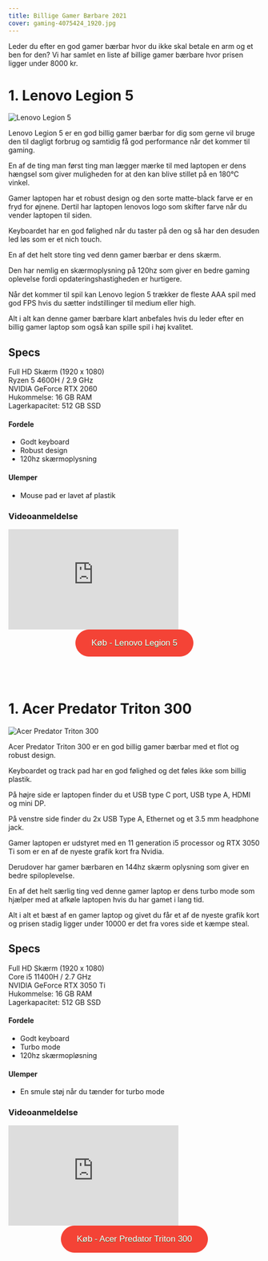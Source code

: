```yaml
---
title: Billige Gamer Bærbare 2021
cover: gaming-4075424_1920.jpg
---
```


Leder du efter en god gamer bærbar hvor du ikke skal betale en arm og et ben for den? 
Vi har samlet en liste af billige gamer bærbare hvor prisen ligger under 8000 kr.

# 1. Lenovo Legion 5

![Lenovo Legion 5](/lenovo-legion-5.jpg)

Lenovo Legion 5 er en god billig gamer bærbar for dig som gerne vil bruge den til dagligt forbrug og samtidig få god performance når det kommer til gaming.

En af de ting man først ting man lægger mærke til med laptopen er dens hængsel som giver muligheden for at den kan blive stillet på en 180°C vinkel. 

Gamer laptopen har et robust design og den sorte matte-black farve er en fryd for øjnene. Dertil har laptopen lenovos logo som skifter farve
når du vender laptopen til siden. 

Keyboardet har en god følighed når du taster på den og så har den desuden led løs som er et nich touch.

En af det helt store ting ved denn gamer bærbar er dens skærm. 

Den har nemlig en skærmoplysning på 120hz som giver en bedre gaming oplevelse fordi opdateringshastigheden er hurtigere.

Når det kommer til spil kan Lenovo legion 5 trækker de fleste AAA spil med god FPS hvis du sætter indstillinger til medium eller high.

Alt i alt kan denne gamer bærbare klart anbefales hvis du leder efter en billig gamer laptop som også kan spille spil i høj kvalitet. 

## Specs

Full HD Skærm (1920 x 1080) <br>
Ryzen 5 4600H / 2.9 GHz<br>
NVIDIA GeForce RTX 2060 <br>
Hukommelse: 16 GB RAM <br>
Lagerkapacitet:  512 GB SSD <br>

#### Fordele

- Godt keyboard
- Robust design
- 120hz skærmoplysning

#### Ulemper

- Mouse pad er lavet af plastik

### Videoanmeldelse

<div style="position: relative
        paddingBottom: 56.25% /* 16:9 */,
        paddingTop: 25,
        height: 0">

 <iframe width="340" height="200" style="          position: absolute,
          top: 0,
          left: 0,
          width: 100%,
          height: 100%"
src="https://www.youtube.com/embed/o0rqJTcBNMc" SameSite=None
frameborder="0" 
allow="accelerometer; autoplay; encrypted-media; gyroscope; picture-in-picture" 
allowfullscreen></iframe>
</div>

<div style="text-align: center">
<a href="https://www.partner-ads.com/dk/klikbanner.php?partnerid=29353&bannerid=67785&htmlurl=https://www.proshop.dk/Baerbar/Lenovo-Legion-5-15ARH05H-Ryzen-5-4600H-RTX-2060/2945074" target="_blank"  style="background-color:#f44336; 
	border-radius:28px;
	border:1px solid #f44336;
	display:inline-block;
	cursor:pointer;
	color:#ffffff;
	font-family:Arial;
	font-size:17px;
	padding:16px 31px;
	text-decoration:none;
	text-shadow:0px 1px 0px #2f6627;" >Køb - Lenovo Legion 5</a>
</div>

<br><br>

# 1. Acer Predator Triton 300

![Acer Predator Triton 300](/Acer-Predator-Triton-300.png)

Acer Predator Triton 300 er en god billig gamer bærbar med et flot og robust design.

Keyboardet og track pad har en god følighed og det føles ikke som billig plastik. 

På højre side er laptopen finder du et USB type C port, USB type A, HDMI og mini DP. 

På venstre side finder du 2x USB Type A, Ethernet og et 3.5 mm headphone jack.

Gamer laptopen er udstyret med en 11 generation i5 processor og RTX 3050 Ti som er en af de nyeste grafik kort fra Nvidia.

Derudover har gamer bærbaren en 144hz skærm oplysning som giver en bedre spiloplevelse. 

En af det helt særlig ting ved denne gamer laptop er dens turbo mode som hjælper med at afkøle laptopen hvis du har gamet i lang tid.

Alt i alt et bæst af en gamer laptop og givet du får et af de nyeste grafik kort og prisen stadig ligger under 10000 er det fra vores side et kæmpe steal. 


## Specs

Full HD Skærm (1920 x 1080) <br>
Core i5 11400H / 2.7 GHz<br>
NVIDIA GeForce RTX 3050 Ti <br>
Hukommelse: 16 GB RAM <br>
Lagerkapacitet:  512 GB SSD <br>

#### Fordele

- Godt keyboard
- Turbo mode
- 120hz skærmopløsning

#### Ulemper

- En smule støj når du tænder for turbo mode

### Videoanmeldelse

<div style="position: relative
        paddingBottom: 56.25% /* 16:9 */,
        paddingTop: 25,
        height: 0">

 <iframe width="340" height="200" style="          position: absolute,
          top: 0,
          left: 0,
          width: 100%,
          height: 100%"
src="https://www.youtube.com/embed/6DiYVYg4p70" SameSite=None
frameborder="0" 
allow="accelerometer; autoplay; encrypted-media; gyroscope; picture-in-picture" 
allowfullscreen></iframe>
</div>

<div style="text-align: center">
<a href="https://www.partner-ads.com/dk/klikbanner.php?partnerid=29353&bannerid=67785&htmlurl=https://www.proshop.dk/Baerbar/Acer-Predator-Triton-300-PT315-53-5243-IPS-144-Hz-RTX3050Ti/2942296" target="_blank"  style="background-color:#f44336; 
	border-radius:28px;
	border:1px solid #f44336;
	display:inline-block;
	cursor:pointer;
	color:#ffffff;
	font-family:Arial;
	font-size:17px;
	padding:16px 31px;
	text-decoration:none;
	text-shadow:0px 1px 0px #2f6627;" >Køb - Acer Predator Triton 300</a>
</div>

<br><br>